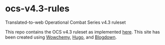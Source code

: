 # ocs-v4.3-rules
 Translated-to-web Operational Combat Series v4.3 ruleset

This repo contains the OCS v4.3 ruleset as implemented [here](https://dornshuld.chemistry.msstate.edu/rules/ocs-4.3/). This site has been created using [Wowchemy](https://wowchemy.com/), [Hugo](https://gohugo.io/), and [Blogdown](https://github.com/rstudio/blogdown).

